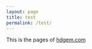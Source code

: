 ```yaml
---
layout: page
title: test
permalink: /test/
---
```


This is the pages of [hdgem.com](http://hdgem.com/)

<script>(function(t,e,s,n){var o,c,i;t.SMCX=t.SMCX||[],e.getElementById(n)||(o=e.getElementsByTagName(s),c=o[o.length-1],i=e.createElement(s),i.type="text/javascript",i.async=!0,i.id=n,i.src=["https:"===location.protocol?"https://":"http://","widget.surveymonkey.com/collect/website/js/7YCQyD5h_2BsQPAeRw2xuTUki_2BFmO_2F42Qiz0aUuANwkv8EWT00tEKhbIKvBU5WKzRS.js"].join(""),c.parentNode.insertBefore(i,c))})(window,document,"script","smcx-sdk");</script>
